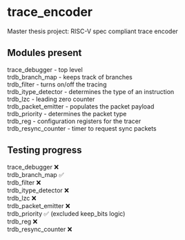 # trace_encoder
Master thesis project: RISC-V spec compliant trace encoder 

## Modules present
trace_debugger      - top level  
trdb_branch_map     - keeps track of branches  
trdb_filter         - turns on/off the tracing  
trdb_itype_detector - determines the type of an instruction  
trdb_lzc            - leading zero counter  
trdb_packet_emitter - populates the packet payload  
trdb_priority       - determines the packet type  
trdb_reg            - configuration registers for the tracer  
trdb_resync_counter - timer to request sync packets  

## Testing progress
trace_debugger      :x:  
trdb_branch_map     :white_check_mark:  
trdb_filter         :x:  
trdb_itype_detector :x:  
trdb_lzc            :x:  
trdb_packet_emitter :x:  
trdb_priority       :white_check_mark: (excluded keep_bits logic)  
trdb_reg            :x:  
trdb_resync_counter :x:  
